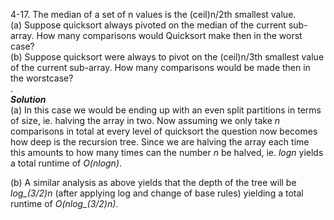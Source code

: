 4-17. The median of a set of n values is the (ceil)n/2th smallest value.  
(a)  Suppose quicksort always pivoted on the median of the current sub-array. How many comparisons would Quicksort make then in the 
worst case?  
(b)  Suppose quicksort were always to pivot on the (ceil)n/3th smallest value of the current sub-array. 
How many comparisons would be made then in the worstcase?  
.  
***Solution***  
(a) In this case we would be ending up with an even split partitions in terms of size, ie. halving the array in two. Now assuming we
only take *n* comparisons in total at every level of quicksort the question now becomes how deep is the recursion tree. Since we are
halving the array each time this amounts to how many times can the number *n* be halved, ie. *logn* yields a total runtime of *O(nlogn)*.  

(b) A similar analysis as above yields that the depth of the tree will be *log_(3/2)n* (after applying log and change of base rules) yielding
a total runtime of *O(nlog_(3/2)n)*.
